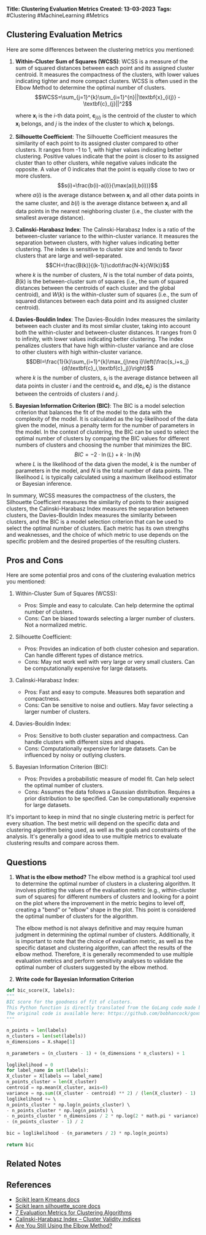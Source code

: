 **Title: Clustering Evaluation Metrics**
**Created: 13-03-2023**
**Tags:** #Clustering #MachineLearning #Metrics 


## Clustering Evaluation Metrics

Here are some differences between the clustering metrics you mentioned:

1. **Within-Cluster Sum of Squares (WCSS)**: WCSS is a measure of the sum of squared distances between each point and its assigned cluster centroid. It measures the compactness of the clusters, with lower values indicating tighter and more compact clusters. WCSS is often used in the Elbow Method to determine the optimal number of clusters.
    $$WCSS=\sum_{j=1}^{k}\sum_{i=1}^{n}||\textbf{x}_{i(j)} - \textbf{c}_{j}||^2$$

	where $\textbf{x}_i$ is the $i$-th data point, $\textbf{c}_{j(i)}$ is the centroid of the cluster to which $\textbf{x}_i$ belongs, and $j$ is the index of the cluster to which $\textbf{x}_i$ belongs.

2. **Silhouette Coefficient**: The Silhouette Coefficient measures the similarity of each point to its assigned cluster compared to other clusters. It ranges from -1 to 1, with higher values indicating better clustering. Positive values indicate that the point is closer to its assigned cluster than to other clusters, while negative values indicate the opposite. A value of 0 indicates that the point is equally close to two or more clusters.
	$$s(i)=\frac{b(i)-a(i)}{\max(a(i),b(i))}$$
	where $a(i)$ is the average distance between $\textbf{x}_i$ and all other data points in the same cluster, and $b(i)$ is the average distance between $\textbf{x}_i$ and all data points in the nearest neighboring cluster (i.e., the cluster with the smallest average distance).
	
3. **Calinski-Harabasz Index**: The Calinski-Harabasz Index is a ratio of the between-cluster variance to the within-cluster variance. It measures the separation between clusters, with higher values indicating better clustering. The index is sensitive to cluster size and tends to favor clusters that are large and well-separated.
	$$CH=\frac{B(k)}{(k-1)}\cdot\frac{N-k}{W(k)}$$
	where $k$ is the number of clusters, $N$ is the total number of data points, $B(k)$ is the between-cluster sum of squares (i.e., the sum of squared distances between the centroids of each cluster and the global centroid), and $W(k)$ is the within-cluster sum of squares (i.e., the sum of squared distances between each data point and its assigned cluster centroid).

4. **Davies-Bouldin Index**: The Davies-Bouldin Index measures the similarity between each cluster and its most similar cluster, taking into account both the within-cluster and between-cluster distances. It ranges from 0 to infinity, with lower values indicating better clustering. The index penalizes clusters that have high within-cluster variance and are close to other clusters with high within-cluster variance.
	$$DBI=\frac{1}{k}\sum_{i=1}^{k}\max_{j\neq i}\left(\frac{s_i+s_j}{d(\textbf{c}_i,\textbf{c}_j)}\right)$$
	where $k$ is the number of clusters, $s_i$ is the average distance between all data points in cluster $i$ and the centroid $\textbf{c}_i$, and $d(\textbf{c}_i,\textbf{c}_j)$ is the distance between the centroids of clusters $i$ and $j$.

5. **Bayesian Information Criterion (BIC)**: The BIC is a model selection criterion that balances the fit of the model to the data with the complexity of the model. It is calculated as the log-likelihood of the data given the model, minus a penalty term for the number of parameters in the model. In the context of clustering, the BIC can be used to select the optimal number of clusters by comparing the BIC values for different numbers of clusters and choosing the number that minimizes the BIC.
    $$BIC=-2\cdot\ln(L)+k\cdot\ln(N)$$
	where $L$ is the likelihood of the data given the model, $k$ is the number of parameters in the model, and $N$ is the total number of data points. The likelihood $L$ is typically calculated using a maximum likelihood estimator or Bayesian inference.

In summary, WCSS measures the compactness of the clusters, the Silhouette Coefficient measures the similarity of points to their assigned clusters, the Calinski-Harabasz Index measures the separation between clusters, the Davies-Bouldin Index measures the similarity between clusters, and the BIC is a model selection criterion that can be used to select the optimal number of clusters. Each metric has its own strengths and weaknesses, and the choice of which metric to use depends on the specific problem and the desired properties of the resulting clusters.

## Pros and Cons

Here are some potential pros and cons of the clustering evaluation metrics you mentioned:

1.  Within-Cluster Sum of Squares (WCSS):
	-   Pros: Simple and easy to calculate. Can help determine the optimal number of clusters.
	-   Cons: Can be biased towards selecting a larger number of clusters. Not a normalized metric.

2.  Silhouette Coefficient:
	-   Pros: Provides an indication of both cluster cohesion and separation. Can handle different types of distance metrics.
	-   Cons: May not work well with very large or very small clusters. Can be computationally expensive for large datasets.

3.  Calinski-Harabasz Index:
	-   Pros: Fast and easy to compute. Measures both separation and compactness.
	-   Cons: Can be sensitive to noise and outliers. May favor selecting a larger number of clusters.

4.  Davies-Bouldin Index:
	-   Pros: Sensitive to both cluster separation and compactness. Can handle clusters with different sizes and shapes.
	-   Cons: Computationally expensive for large datasets. Can be influenced by noisy or outlying clusters.

5.  Bayesian Information Criterion (BIC):
	-   Pros: Provides a probabilistic measure of model fit. Can help select the optimal number of clusters.
	-   Cons: Assumes the data follows a Gaussian distribution. Requires a prior distribution to be specified. Can be computationally expensive for large datasets.

It's important to keep in mind that no single clustering metric is perfect for every situation. The best metric will depend on the specific data and clustering algorithm being used, as well as the goals and constraints of the analysis. It's generally a good idea to use multiple metrics to evaluate clustering results and compare across them.

## Questions
1. **What is the elbow method?**
	The elbow method is a graphical tool used to determine the optimal number of clusters in a clustering algorithm. It involves plotting the values of the evaluation metric (e.g., within-cluster sum of squares) for different numbers of clusters and looking for a point on the plot where the improvement in the metric begins to level off, creating a "bend" or "elbow" shape in the plot. This point is considered the optimal number of clusters for the algorithm.

	The elbow method is not always definitive and may require human judgment in determining the optimal number of clusters. Additionally, it is important to note that the choice of evaluation metric, as well as the specific dataset and clustering algorithm, can affect the results of the elbow method. Therefore, it is generally recommended to use multiple evaluation metrics and perform sensitivity analyses to validate the optimal number of clusters suggested by the elbow method.

2. **Write code for Bayesian Information Criterion**

```python
def bic_score(X, labels):  
"""  
BIC score for the goodness of fit of clusters.  
This Python function is directly translated from the GoLang code made by the author of the paper.  
The original code is available here: https://github.com/bobhancock/goxmeans/blob/a78e909e374c6f97ddd04a239658c7c5b7365e5c/km.go#L778  
"""  
  
n_points = len(labels)  
n_clusters = len(set(labels))  
n_dimensions = X.shape[1]  
  
n_parameters = (n_clusters - 1) + (n_dimensions * n_clusters) + 1  
  
loglikelihood = 0  
for label_name in set(labels):  
X_cluster = X[labels == label_name]  
n_points_cluster = len(X_cluster)  
centroid = np.mean(X_cluster, axis=0)  
variance = np.sum((X_cluster - centroid) ** 2) / (len(X_cluster) - 1)  
loglikelihood += \  
n_points_cluster * np.log(n_points_cluster) \  
- n_points_cluster * np.log(n_points) \  
- n_points_cluster * n_dimensions / 2 * np.log(2 * math.pi * variance) \  
- (n_points_cluster - 1) / 2  
  
bic = loglikelihood - (n_parameters / 2) * np.log(n_points)  
  
return bic
```


## Related Notes

## References
* [Scikit learn Kmeans docs](https://scikit-learn.org/stable/modules/generated/sklearn.cluster.KMeans.html)
* [Scikit learn silhouette_score docs](http://scikit-learn.org/stable/modules/generated/sklearn.metrics.silhouette_score.html#:~:text=The%20Silhouette%20Coefficient%20is%20calculated,max(a%2C%20b)%20.)
* [7 Evaluation Metrics for Clustering Algorithms](https://www.google.com/url?sa=i&url=https%3A%2F%2Ftowardsdatascience.com%2F7-evaluation-metrics-for-clustering-algorithms-bdc537ff54d2&psig=AOvVaw2W182c9jlK9btkfnA6ljYQ&ust=1678801652098000&source=images&cd=vfe&ved=2ahUKEwiliJ_Shdn9AhV3CLcAHSTpDd0Qr4kDegUIARCvAQ)
* [Calinski-Harabasz Index – Cluster Validity indices](https://www.geeksforgeeks.org/calinski-harabasz-index-cluster-validity-indices-set-3/)
* [Are You Still Using the Elbow Method?](https://towardsdatascience.com/are-you-still-using-the-elbow-method-5d271b3063bd)